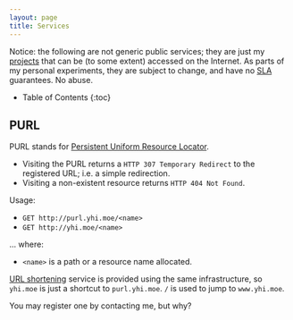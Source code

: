 ```yaml
---
layout: page
title: Services
---
```


Notice: the following are not generic public services; they are just my [projects][proj] that can be (to some extent) accessed on the Internet. As parts of my personal experiments, they are subject to change, and have no [SLA][sla] guarantees. No abuse.

- Table of Contents
{:toc}

[proj]: projects.html
[sla]: https://en.wikipedia.org/wiki/Service-level_agreement

## PURL

PURL stands for [Persistent Uniform Resource Locator][purl-wp].

- Visiting the PURL returns a `HTTP 307 Temporary Redirect` to the registered URL; i.e. a simple redirection.
- Visiting a non-existent resource returns `HTTP 404 Not Found`.

Usage:

- `GET http://purl.yhi.moe/<name>`
- `GET http://yhi.moe/<name>`

... where:

- `<name>` is a path or a resource name allocated.

[URL shortening][surl-wp] service is provided using the same infrastructure, so `yhi.moe` is just a shortcut to `purl.yhi.moe`. `/` is used to jump to `www.yhi.moe`.

You may register one by contacting me, but why?

[purl-wp]: https://en.wikipedia.org/wiki/PURL
[surl-wp]: https://en.wikipedia.org/wiki/URL_shortening
